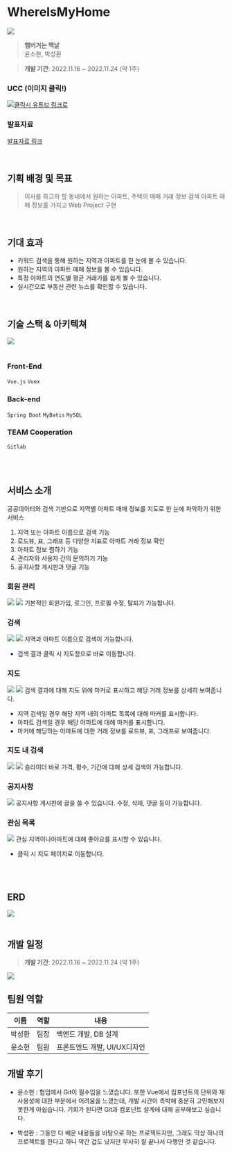 # WhereIsMyHome
<img src = "./docs/image/intro.png">

> __햄버거는 맥날__  
윤소현, 박성환 

> __개발 기간__: 2022.11.16 ~ 2022.11.24 (약 1주) 

### UCC (이미지 클릭!)
[![클릭시 유튜브 링크로 ](/docs/image/thumbnail.png)](https://youtu.be/1zM4mftnxjI)
### 발표자료
[발표자료 링크](/docs/WhereIsMyHome_Presentation.pdf)

<br>

## 기획 배경 및 목표
> 이사를 하고자 할 동네에서 원하는 아파트, 주택의 매매 거래 정보 검색
> 아파트 매매 정보를 가지고 Web Project 구현
<br>

## 기대 효과
- 키워드 검색을 통해 원하는 지역과 아파트를 한 눈에 볼 수 있습니다.
- 원하는 지역의 아파트 매매 정보를 볼 수 있습니다.
- 특정 아파트의 연도별 평균 거래가를 쉽게 볼 수 있습니다.
- 실시간으로 부동산 관련 뉴스를 확인할 수 있습니다.
 
<br> 

## 기술 스택 & 아키텍쳐
<img src = "./docs/image/architecture.png">
<br>
<br>

### Front-End
 `Vue.js`
 `Vuex`

### Back-end
 `Spring Boot`
 `MyBatis`
 `MySQL`
 
### TEAM Cooperation
 `Gitlab`

 <br/>
 <br/> 

## 서비스 소개 
공공데이터와 검색 기반으로 지역별 아파트 매매 정보를 지도로 한 눈에 파악하기 위한 서비스
1. 지역 또는 아파트 이름으로 검색 기능
2. 로드뷰, 표, 그래프 등 다양한 지표로 아파트 거래 정보 확인
3. 아파트 정보 찜하기 기능
4. 관리자와 사용자 간의 문의하기 기능
5. 공지사항 게시판과 댓글 기능

### 회원 관리
<img src = "./docs/image/login.png">
<img src = "./docs/image/mypage.png">
기본적인 회원가입, 로그인, 프로필 수정, 탈퇴가 가능합니다.

### 검색
<img src = "./docs/image/main.png">
<img src = "./docs/image/search.png">
지역과 아파트 이름으로 검색이 가능합니다.

- 검색 결과 클릭 시 지도창으로 바로 이동합니다.

### 지도
<img src = "./docs/image/map2.png">
<img src = "./docs/image/map3.png">
검색 결과에 대해 지도 위에 마커로 표시하고 해당 거래 정보를 상세히 보여줍니다.

- 지역 검색일 경우 해당 지역 내의 아파트 목록에 대해 마커를 표시합니다.
- 아파트 검색일 경우 해당 아파트에 대해 마커를 표시합니다.
- 마커에 해당하는 아파트에 대한 거래 정보를 로드뷰, 표, 그래프로 보여줍니다.

### 지도 내 검색
<img src = "./docs/image/map.png">
<img src = "./docs/image/map3.png">
슬라이더 바로 가격, 평수, 기간에 대해 상세 검색이 가능합니다.

### 공지사항
<img src = "./docs/image/notice.png">
공지사항 게시판에 글을 쓸 수 있습니다. 
수정, 삭제, 댓글 등이 가능합니다.


### 관심 목록
<img src = "./docs/image/heart.png">
관심 지역이나아파트에 대해 좋아요를 표시할 수 있습니다.

- 클릭 시 지도 페이지로 이동합니다.

<br/> 
<br/> 

## ERD
<img src = "./docs/image/ERD.png">
<br/> 
<br/> 

## 개발 일정
> __개발 기간__: 2022.11.16 ~ 2022.11.24 (약 1주)
<img src = "./docs/image/schedule.png">
<br>

## 팀원 역할   
| 이름   | 역할 | 내용                        |
| ------ | ---- | --------------------------- |
| 박성환 | 팀장 | 백앤드 개발, DB 설계 |
| 윤소현 | 팀원 | 프론트엔드 개발, UI/UX디자인 |

## 개발 후기
- 윤소현 : 협업에서 Git이 필수임을 느꼈습니다. 또한 Vue에서 컴포넌트의 단위와 재사용성에 대한 부분에서 어려움을 느꼈는데, 개발 시간이 촉박해 충분히 고민해보지 못한게 아쉽습니다. 기회가 된다면 Git과 컴포넌트 설계에 대해 공부해보고 싶습니다.

- 박성환 : 그동안 다 배운 내용들을 바탕으로 하는 프로젝트지만, 그래도 막상 하나의 프로젝트를 한다고 하니 약간 겁도 났지만 무사히 잘 끝나서 다행인 것 같습니다.

<br/> 
